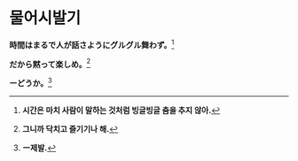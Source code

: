 # 물어시발기
**時間はまるで人が話さようにグルグル舞わず。**[^1]

**だから黙って楽しめ。**[^2]

**ーどうか。**[^3]

[^1]: **시간은 마치 사람이 말하는 것처럼 빙글빙글 춤을 추지 않아.**
[^2]: **그니까 닥치고 즐기기나 해.**
[^3]: **ー제발.**

